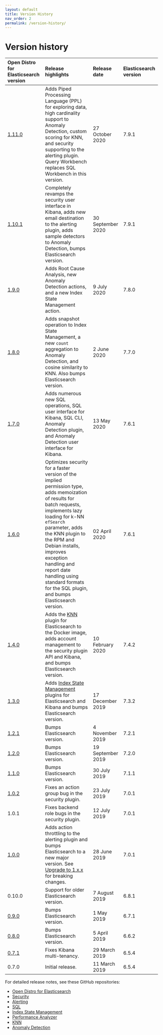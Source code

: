 ```yaml
---
layout: default
title: Version History
nav_order: 2
permalink: /version-history/
---
```


# Version history

Open Distro for Elasticsearch version | Release highlights | Release date | Elasticsearch version
:--- | :--- | :--- | :---
[1.11.0](https://github.com/opendistro-for-elasticsearch/opendistro-build/blob/master/release-notes/opendistro-for-elasticsearch-release-notes-1.11.0.md) | Adds Piped Processing Language (PPL) for exploring data, high cardinality support to Anomaly Detection, custom scoring for KNN, and security supporting to the alerting plugin. Query Workbench replaces SQL Workbench in this version. | 27 October 2020 | 7.9.1
[1.10.1](https://github.com/opendistro-for-elasticsearch/opendistro-build/blob/master/release-notes/opendistro-for-elasticsearch-release-notes-1.10.1.md) | Completely revamps the security user interface in Kibana, adds new email destination to the alerting plugin, adds sample detectors to Anomaly Detection, bumps Elasticsearch version. | 30 September 2020 | 7.9.1
[1.9.0](https://github.com/opendistro-for-elasticsearch/opendistro-build/blob/master/release-notes/opendistro-for-elasticsearch-release-notes-1.9.0.md) | Adds Root Cause Analysis, new Anomaly Detection actions, and a new Index State Management action. | 9 July 2020 | 7.8.0
[1.8.0](https://github.com/opendistro-for-elasticsearch/opendistro-build/blob/master/release-notes/opendistro-for-elasticsearch-release-notes-1.8.0.md) | Adds snapshot operation to Index State Management, a new `count` aggregation to Anomaly Detection, and cosine similarity to KNN. Also bumps Elasticsearch version. | 2 June 2020 | 7.7.0
[1.7.0](https://github.com/opendistro-for-elasticsearch/opendistro-build/blob/master/release-notes/opendistro-for-elasticsearch-release-notes-1.7.0.md) | Adds numerous new SQL operations, SQL user interface for Kibana, SQL CLI, Anomaly Detection plugin, and Anomaly Detection user interface for Kibana. | 13 May 2020 | 7.6.1
[1.6.0](https://github.com/opendistro-for-elasticsearch/opendistro-build/blob/master/release-notes/opendistro-for-elasticsearch-release-notes-1.6.0.md) | Optimizes security for a faster version of the implied permission type, adds memoization of results for batch requests, implements lazy loading for k-NN `efSearch` parameter, adds the KNN plugin to the RPM and Debian installs, improves exception handling and report date handling using standard formats for the SQL plugin, and bumps Elasticsearch version. | 02 April 2020 | 7.6.1
[1.4.0](https://github.com/opendistro-for-elasticsearch/opendistro-build/blob/master/release-notes/opendistro-for-elasticsearch-release-notes-1.4.0.md) | Adds the [KNN](../docs/knn/) plugin for Elasticsearch to the Docker image, adds account management to the security plugin API and Kibana, and bumps Elasticsearch version. | 10 February 2020 | 7.4.2
[1.3.0](https://github.com/opendistro-for-elasticsearch/opendistro-build/blob/master/release-notes/opendistro-for-elasticsearch-release-notes-1.3.0.md) | Adds [Index State Management](../docs/ism/) plugins for Elasticsearch and Kibana and bumps Elasticsearch version. | 17 December 2019 | 7.3.2
[1.2.1](https://github.com/opendistro-for-elasticsearch/opendistro-build/blob/master/release-notes/opendistro-for-elasticsearch-release-notes-1.2.1.md) | Bumps Elasticsearch version. | 4 November 2019 | 7.2.1
[1.2.0](https://github.com/opendistro-for-elasticsearch/opendistro-build/blob/master/release-notes/opendistro-for-elasticsearch-release-notes-1.2.0.md) | Bumps Elasticsearch version. | 19 September 2019 | 7.2.0
[1.1.0](https://github.com/opendistro-for-elasticsearch/opendistro-build/blob/master/release-notes/opendistro-for-elasticsearch-release-notes-1.1.0.md) | Bumps Elasticsearch version. | 30 July 2019 | 7.1.1
[1.0.2](https://github.com/opendistro-for-elasticsearch/opendistro-build/blob/master/release-notes/opendistro-for-elasticsearch-release-notes-1.0.2.md) | Fixes an action group bug in the security plugin. | 23 July 2019 | 7.0.1
1.0.1 | Fixes backend role bugs in the security plugin. | 12 July 2019 | 7.0.1
[1.0.0](https://github.com/opendistro-for-elasticsearch/opendistro-build/blob/master/release-notes/opendistro-for-elasticsearch-release-notes-1.0.0.md) | Adds action throttling to the alerting plugin and bumps Elasticsearch to a new major version. See [Upgrade to 1.x.x](../docs/upgrade/1-0-0/) for breaking changes. | 28 June 2019 | 7.0.1
0.10.0 | Support for older Elasticsearch version. | 7 August 2019 | 6.8.1
[0.9.0](https://github.com/opendistro-for-elasticsearch/opendistro-build/blob/master/release-notes/opendistro-for-elasticsearch-release-notes-0.9.0.md) | Bumps Elasticsearch version. | 1 May 2019 | 6.7.1
[0.8.0](https://github.com/opendistro-for-elasticsearch/opendistro-build/blob/master/release-notes/opendistro-for-elasticsearch-release-notes-0.8.0.md) | Bumps Elasticsearch version. | 5 April 2019 | 6.6.2
[0.7.1](https://github.com/opendistro-for-elasticsearch/opendistro-build/blob/master/release-notes/opendistro-for-elasticsearch-release-notes-0.7.1.md) | Fixes Kibana multi-tenancy. | 29 March 2019 | 6.5.4
0.7.0 | Initial release. | 11 March 2019 | 6.5.4

For detailed release notes, see these GitHub repositories:

- [Open Distro for Elasticsearch](https://github.com/opendistro-for-elasticsearch/opendistro-build/tree/master/release-notes)
- [Security](https://github.com/opendistro-for-elasticsearch/security/releases)
- [Alerting](https://github.com/opendistro-for-elasticsearch/alerting/releases)
- [SQL](https://github.com/opendistro-for-elasticsearch/sql/releases)
- [Index State Management](https://github.com/opendistro-for-elasticsearch/index-management/releases)
- [Performance Analyzer](https://github.com/opendistro-for-elasticsearch/performance-analyzer/releases)
- [KNN](https://github.com/opendistro-for-elasticsearch/k-NN/releases)
- [Anomaly Detection](https://github.com/opendistro-for-elasticsearch/anomaly-detection/releases)

